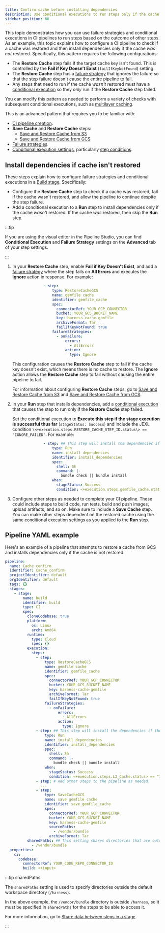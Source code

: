 ```yaml
---
title: Confirm cache before installing dependencies
description: Use conditional executions to run steps only if the cache wasn't restored.
sidebar_position: 60
---
```


This topic demonstrates how you can use failure strategies and conditional executions in CI pipelines to run steps based on the outcome of other steps. As an example, this topic explains how to configure a CI pipeline to check if a cache was restored and then install dependencies only if the cache *was not* restored. Specifically, this pattern requires the following configurations:

* The **Restore Cache** step fails if the target cache key isn't found. This is controlled by the **Fail if Key Doesn't Exist** (`failIfKeyNotFound`) setting.
* The **Restore Cache** step has a [failure strategy](/docs/platform/pipelines/w_pipeline-steps-reference/step-failure-strategy-settings/) that ignores the failure so that the step failure doesn't cause the entire pipeline to fail.
* Any steps that need to run if the cache *wasn't* restored must have a [conditional execution](/docs/platform/pipelines/w_pipeline-steps-reference/step-skip-condition-settings/#step-conditions) so they *only* run if the **Restore Cache** step failed.

You can modify this pattern as needed to perform a variety of checks with subsequent conditional executions, such as [multilayer caching](./multilayer-caching.md).

This is an advanced pattern that requires you to be familiar with:

* [CI pipeline creation](../prep-ci-pipeline-components.md).
* **Save Cache** and **Restore Cache** steps:
  * [Save and Restore Cache from S3](./saving-cache.md)
  * [Save and Restore Cache from GCS](./save-cache-in-gcs.md)
* [Failure strategies](/docs/platform/pipelines/define-a-failure-strategy-on-stages-and-steps/).
* [Conditional execution settings](/docs/platform/pipelines/w_pipeline-steps-reference/step-skip-condition-settings/), particularly [step conditions](/docs/platform/pipelines/w_pipeline-steps-reference/step-skip-condition-settings/#step-conditions).

## Install dependencies if cache isn't restored

These steps explain how to configure failure strategies and conditional executions in a [Build stage](../set-up-build-infrastructure/ci-stage-settings.md). Specifically:

* Configure the **Restore Cache** step to check if a cache was restored, fail if the cache wasn't restored, and allow the pipeline to continue despite the step failure.
* Add a conditional execution to a **Run** step to install dependencies only if the cache *wasn't* restored. If the cache *was* restored, then skip the **Run** step.

:::tip

If you are using the visual editor in the Pipeline Studio, you can find **Conditional Execution** and **Failure Strategy** settings on the **Advanced** tab of your step settings.

:::

1. In your **Restore Cache** step, enable **Fail if Key Doesn't Exist**, and add a [failure strategy](/docs/platform/pipelines/w_pipeline-steps-reference/step-failure-strategy-settings/) where the step fails on **All Errors** and executes the **Ignore** action in response. For example:

   ```yaml
                 - step:
                     type: RestoreCacheGCS
                     name: gemfile cache
                     identifier: gemfile_cache
                     spec:
                       connectorRef: YOUR_GCP_CONNECTOR
                       bucket: YOUR_GCS_BUCKET_NAME
                       key: harness-cache-gemfile
                       archiveFormat: Tar
                       failIfKeyNotFound: true
                     failureStrategies:
                       - onFailure:
                           errors:
                             - AllErrors
                           action:
                             type: Ignore
   ```

   This configuration causes the **Restore Cache** step to fail if the cache key doesn't exist, which means there is no cache to restore. The **Ignore** action allows the **Restore Cache** step to fail without causing the entire pipeline to fail.

   For information about configuring **Restore Cache** steps, go to [Save and Restore Cache from S3](./saving-cache.md) and [Save and Restore Cache from GCS](./save-cache-in-gcs.md).

2. In your **Run** step that installs dependencies, add a [conditional execution](/docs/platform/pipelines/w_pipeline-steps-reference/step-skip-condition-settings/#step-conditions) that causes the step to run only if the **Restore Cache** step failed.

   Set the conditional execution to **Execute this step if the stage execution is successful thus far** (`stageStatus: Success`) and include the JEXL condition `\<+execution.steps.RESTORE_CACHE_STEP_ID.status\> == "IGNORE_FAILED"`. For example:

   ```yaml
                 - step: ## This step will install the dependencies if the cache wasn't restored. Otherwise, this step doesn't run.
                     type: Run
                     name: install dependencies
                     identifier: install_dependencies
                     spec:
                       shell: Sh
                       command: |-
                         bundle check || bundle install
                     when:
                       stageStatus: Success
                       condition: <+execution.steps.gemfile_cache.status> == "IGNORE_FAILED" ## Replace 'gemfile_cache' with your Restore Cache step's ID.
   ```

3. Configure other steps as needed to complete your CI pipeline. These could include steps to build code, run tests, build and push images, upload artifacts, and so on. Make sure to include a **Save Cache** step. You can make other steps dependent on the restored cache using the same conditional execution settings as you applied to the **Run** step.

## Pipeline YAML example

Here's an example of a pipeline that attempts to restore a cache from GCS and installs dependencies only if the cache is not restored.

```yaml
pipeline:
  name: Cache confirm
  identifier: Cache_confirm
  projectIdentifier: default
  orgIdentifier: default
  tags: {}
  stages:
    - stage:
        name: build
        identifier: build
        type: CI
        spec:
          cloneCodebase: true
          platform:
            os: Linux
            arch: Amd64
          runtime:
            type: Cloud
            spec: {}
          execution:
            steps:
              - step:
                  type: RestoreCacheGCS
                  name: gemfile cache
                  identifier: gemfile_cache
                  spec:
                    connectorRef: YOUR_GCP_CONNECTOR
                    bucket: YOUR_GCS_BUCKET_NAME
                    key: harness-cache-gemfile
                    archiveFormat: Tar
                    failIfKeyNotFound: true
                  failureStrategies:
                    - onFailure:
                        errors:
                          - AllErrors
                        action:
                          type: Ignore
              - step: ## This step will install the dependencies if the cache wasn't restored. Otherwise, this step doesn't run.
                  type: Run
                  name: install dependencies
                  identifier: install_dependencies
                  spec:
                    shell: Sh
                    command: |-
                      bundle check || bundle install
                  when:
                    stageStatus: Success
                    condition: <+execution.steps.L2_Cache.status> == "IGNORE_FAILED"
              - step: # Add other steps to the pipeline as needed.
                ...
              - step:
                  type: SaveCacheGCS
                  name: save gemfile cache
                  identifier: save_gemfile_cache
                  spec:
                    connectorRef: YOUR_GCP_CONNECTOR
                    bucket: YOUR_GCS_BUCKET_NAME
                    key: harness-cache-gemfile
                    sourcePaths:
                      - /vendor/bundle
                    archiveFormat: Tar
          sharedPaths: ## This setting shares directories that are outside the default workspace directory (/harness).
            - /vendor/bundle
  properties:
    ci:
      codebase:
        connectorRef: YOUR_CODE_REPO_CONNECTOR_ID
        build: <+input>
```

:::tip sharedPaths

The `sharedPaths` setting is used to specify directories outside the default workspace directory (`/harness`).

In the above example, the `/vendor/bundle` directory is outside `/harness`, so it must be specified in `sharedPaths` for the steps to be able to access it.

For more information, go to [Share data between steps in a stage](/docs/continuous-integration/use-ci/caching-ci-data/share-ci-data-across-steps-and-stages#share-data-between-steps-in-a-stage).

:::
